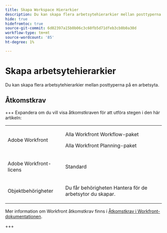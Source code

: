 ```yaml
---
title: Skapa Workspace Hierarkier
description: Du kan skapa flera arbetsytehierarkier mellan posttyperna på en arbetsyta.
hide: true
hidefromtoc: true
source-git-commit: 6d02397a15b0b06c3c60fb5d71dfeb3cb0b0a30d
workflow-type: tm+mt
source-wordcount: '85'
ht-degree: 1%

---
```



<!--update the metadata with real information when making this available in TOC and in the left nav:

---
title: Create Workspace Hierarchies
description: You can create multiple workspace hierarchies between the record types in a workspace. 
feature: Workfront Planning
role: User, Admin
author: Alina
recommendations: noDisplay, noCatalog
hide: yes 
hidefromtoc: yes 
---

-->

# Skapa arbetsytehierarkier

Du kan skapa flera arbetsytehierarkier mellan posttyperna på en arbetsyta.

## Åtkomstkrav

<!--check the access to see if you oversimplified???-->

+++ Expandera om du vill visa åtkomstkraven för att utföra stegen i den här artikeln:  

<table style="table-layout:auto"> 
<col> 
</col> 
<col> 
</col> 
<tbody>

<tr> 
   <td role="rowheader"><p>Adobe Workfront</p></td> 
   <td> 
<p>Alla Workfront Workflow-paket</p> 
<p>Alla Workfront Planning-paket</p> 
   </td> 
  </tr> 
  <tr> 
   <td role="rowheader"><p>Adobe Workfront-licens</p></td> 
   <td><p>Standard</p>
  </td> 
  </tr> 
  <tr> 
   <td role="rowheader"><p>Objektbehörigheter</p></td> 
   <td><p>Du får behörigheten Hantera för de arbetsytor du skapar. </p> </td> 
  </tr> 
</tbody> 
</table>

Mer information om Workfront åtkomstkrav finns i [Åtkomstkrav i Workfront-dokumentationen](/help/quicksilver/administration-and-setup/add-users/access-levels-and-object-permissions/access-level-requirements-in-documentation.md).

+++   
